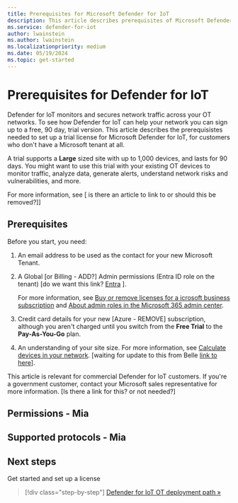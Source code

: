 ```yaml
---
title: Prerequisites for Microsoft Defender for IoT
description: This article describes prerequisites of Microsoft Defender for IoT
ms.service: defender-for-iot
author: lwainstein
ms.author: lwainstein
ms.localizationpriority: medium
ms.date: 05/19/2024
ms.topic: get-started
---
```


# Prerequisites for Defender for IoT

<!--[Items to include in this and other articles] Passive or active discovery using your MDE Establishing site-based RBAC (Role-Based Access Control)-->
Defender for IoT monitors and secures network traffic across your OT networks. To see how Defender for IoT can help your network you can sign up to a free, 90 day, trial version. This article describes the prerequisistes needed to set up a trial license for Microsoft Defender for IoT, for customers who don't have a Microsoft tenant at all.

A trial supports a **Large** sized site with up to 1,000 devices, and lasts for 90 days. You might want to use this trial with your existing OT devices to monitor traffic, analyze data, generate alerts, understand network risks and vulnerabilities, and more.

For more information, see [ is there an article to link to or should this be removed?]]

## Prerequisites

Before you start, you need:

1. An email address to be used as the contact for your new Microsoft Tenant.

1. A Global [or Billing - ADD?] Admin permissions (Entra ID role on the tenant) [do we want this link?  [Entra](entra/identity/role-based-access-control/permissions-reference.md#global-administrator) ].<!--1. A Microsoft 365 tenant, with access to the [Microsoft 365 admin center](https://portal.office.com/AdminPortal/Home#/catalog) as Global or Billing admin.-->

    For more information, see [Buy or remove licenses for a icrosoft business subscription](/microsoft-365/commerce/licenses/buy-licenses) and [About admin roles in the Microsoft 365 admin center](/microsoft-365/admin/add-users/about-admin-roles).

1. Credit card details for your new [Azure - REMOVE] subscription, although you aren't charged until you switch from the **Free Trial** to the **Pay-As-You-Go** plan.

1. An understanding of your site size. For more information, see [Calculate devices in your network](best-practices/plan-prepare-deploy.md#calculate-devices-in-your-network). [waiting for update to this from Belle [link to here](get-started.md#calculate-number-of-devices)].

This article is relevant for commercial Defender for IoT customers. If you're a government customer, contact your Microsoft sales representative for more information. [Is there a link for this? or not needed?]
<!-- I have also copied this to the getting started article, which is where I think it belongs can be deleted from here?? Limor-->

## Permissions - Mia

## Supported protocols - Mia

## Next steps

Get started and set up a license

> [!div class="step-by-step"]
> [Defender for IoT OT deployment path »](/ot-deploy/ot-deploy-path.md)

